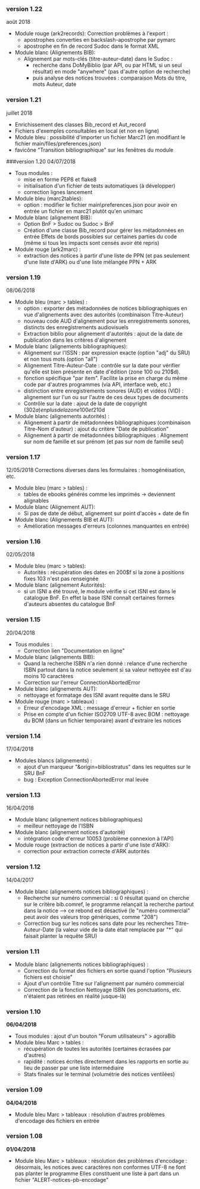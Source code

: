 ### version 1.22
août 2018
- Module rouge (ark2records): Correction problèmes à l'export :
	- apostrophes converties en backslash-apostrophe par pymarc
	- apostrophe en fin de record Sudoc dans le format XML
- Module blanc (Alignements BIB):
	- Alignement par mots-clés (titre-auteur-date) dans le Sudoc :
		- recherche dans DoMyBiblio (par API, ou par HTML si un seul résultat) en mode "anywhere"
		(pas d'autre option de recherche)
		- puis analyse des notices trouvées : comparaison Mots du titre, mots Auteur, date

### version 1.21
juillet 2018
- Enrichissement des classes Bib_record et Aut_record
- Fichiers d'exemples consultables en local (et non en ligne)
- Module bleu : possibilité d'importer un fichier Marc21 (en modifiant le fichier main/files/preferences.json)
- favicône "Transition bibliographique" sur les fenêtres du module

###version 1.20
04/07/2018
- Tous modules : 
	- mise en forme PEP8 et flake8
	- initialisation d'un fichier de tests automatiques (à développer)
	- correction lignes lancement
- Module bleu (marc2tables):
	- option : modifier le fichier main\preferences.json pour avoir en entrée un fichier en marc21 plutôt qu'en unimarc
- Module blanc (alignement BIB):
	- Option BnF > Sudoc ou Sudoc > BnF
	- Création d'une classe Bib_record pour gérer les métadonnées en entrée
	Effets de bords possibles sur certaines parties du code (même si tous les impacts sont censés avoir été repris)
- Module rouge (ark2marc) :
	- extraction des notices à partir d'une liste de PPN (et pas seulement d'une liste d'ARK) ou d'une liste mélangée PPN + ARK
	


### version 1.19
08/06/2018
- Module bleu (marc > tables) :
	- option : exporter des métadonnées de notices bibliographiques en vue d'alignements avec des autorités (combinaison Titre-Auteur)
	- nouveau code AUD d'alignement pour les enregistrements sonores, distincts des enregistrements audiovisuels
	- Extraction biblio pour alignement d'autorités : ajout de la date de publication dans les critères d'alignement
- Module blanc (alignements bibliographiques):
	- Alignement sur l'ISSN : par expression exacte (option "adj" du SRU) et non tous mots (option "all")
	- Alignement Titre-Auteur-Date : contrôle sur la date pour vérifier qu'elle est bien présente en date d'édition (zone 100 ou 210$d).
	- fonction spécifique "par item". Facilite la prise en charge du même code par d'autres programmes (via API, interface web, etc.)
	- distinction entre enregistrements sonores (AUD) et vidéos (VID) : alignement sur l'un ou sur l'autre de ces deux types de documents
	- Contrôle sur la date : ajout de la date de copyright (302$a) en plus de la zone 100 et 210$d
- Module blanc (alignements autorités) :
	- Alignement à partir de métadonnées bibliographiques (combinaison Titre-Nom d'auteur) : ajout du critère "Date de publication"
	- Alignement à partir de métadonnées bibliographiques : Alignement sur nom de famille et sur prénom (et pas sur nom de famille seul)

### version 1.17
12/05/2018
Corrections diverses dans les formulaires : homogénéisation, etc.
- Module bleu (marc > tables) :
	- tables de ebooks générés comme les imprimés -> deviennent alignables
- Module blanc (Alignement AUT):
	- Si pas de date de début, alignement sur point d'accès + date de fin
- Module blanc (Alignements BIB et AUT):
	- Amélioration messages d'erreurs (colonnes manquantes en entrée)

### version 1.16
02/05/2018
- Module bleu (marc > tables):
	- Autorités : récupération des dates en 200$f si la zone à positions fixes 103 n'est pas renseignée
- Module blanc (alignement Autorités):
	- si un ISNI a été trouvé, le module vérifie si cet ISNI est dans le catalogue BnF. En effet la base ISNI connaît certaines formes d'auteurs absentes du catalogue BnF
	
### version 1.15
20/04/2018
- Tous modules :
	- Correction lien "Documentation en ligne"
- Module blanc (alignements BIB):
	- Quand la recherche ISBN n'a rien donné : relance d'une recherche ISBN partout dans la notice seulement si sa valeur nettoyée est d'au moins 10 caractères
	- Correction sur l'erreur ConnectionAbortedError
- Module blanc (alignements AUT):
	- nettoyage et formatage des ISNI avant requête dans le SRU
- Module rouge (marc > tableaux) :
	- Erreur d'encodage XML : message d'erreur + fichier en sortie
	- Prise en compte d'un fichier ISO2709 UTF-8 avec BOM : nettoyage du BOM (dans un fichier temporaire) avant d'extraire les notices

### version 1.14
17/04/2018
- Modules blancs (alignements) :
    - ajout d'un marqueur "&origin=bibliostratus" dans les requêtes sur le SRU BnF
	- bug : Exception ConnectionAbortedError mal levée

### version 1.13
16/04/2018
- Module blanc (alignement notices bibliographiques)
	- meilleur nettoyage de l'ISBN
- Module blanc (alignement notices d'autorité)
	- intégration code d'erreur 10053 (problème connexion à l'API)
- Module rouge (extraction de notices à partir d'une liste d'ARK):
	- correction pour extraction correcte d'ARK autorités
	
### version 1.12
14/04/2017
- Module blanc (alignements notices bibliographiques) : 
	- Recherche sur numéro commercial : si 0 résultat quand on cherche sur le critère bib.comref, le programme relançait la recherche partout dans la notice --> ce rebond est désactivé (le "numéro commercial" peut avoir des valeurs trop génériques, comme "208")
	- Correction bug sur les notices sans date pour les recherches Titre-Auteur-Date (la valeur vide de la date était remplacée par "*" qui faisait planter la requête SRU)

### version 1.11
- Module blanc (alignements notices bibliographiques) : 
	- Correction du format des fichiers en sortie quand l'option "Plusieurs fichiers est choisie"
	- Ajout d'un contrôle Titre sur l'alignement par numéro commercial
	- Correction de la fonction Nettoyage ISBN (les ponctuations, etc. n'étaient pas retirées en réalité jusque-là)


### version 1.10
**06/04/2018**

- Tous modules : ajout d'un bouton "Forum utilisateurs" > agoraBib
- Module bleu Marc > tables : 
	- récupération de toutes les autorités (certaines écrasées par d'autres)
	- rapidité : notices écrites directement dans les rapports en sortie au lieu de passer par une liste intermédiaire
	- Stats finales sur le terminal (volumétrie des notices ventilées)

### version 1.09
**04/04/2018**

- Module bleu Marc > tableaux : résolution d'autres problèmes d'encodage des fichiers en entrée

### version 1.08 
**01/04/2018**

- Module bleu Marc > tableaux : résolution des problèmes d'encodage :
désormais, les notices avec caractères non conformes UTF-8 ne font pas planter le programme
Elles constituent une liste à part dans un fichier "ALERT-notices-pb-encodage"
